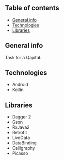 ## Table of contents
* [General info](#general-info)
* [Technologies](#technologies)
* [Libraries](#libraries)

## General info
Task for a Qapital.
	
## Technologies
* Android
* Kotlin

## Libraries
* Dagger 2
* Gson
* RxJava2
* Retrofit
* LiveData
* DataBinding
* Calligraphy
* Picasso
